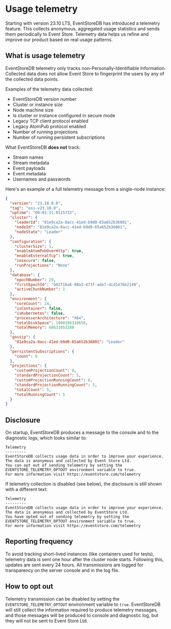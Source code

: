 # Usage telemetry

Starting with version 23.10 LTS, EventStoreDB has introduced a telemetry feature. This collects anonymous, aggregated usage statistics and sends them periodically to Event Store. Telemetry data helps us refine and improve our product based on real usage patterns.

## What is usage telemetry

EventStoreDB telemetry only tracks non-Personally-Identifiable Information. Collected data does not allow Event Store to fingerprint the users by any of the collected data points.

Examples of the telemetry data collected:

* EventStoreDB version number
* Cluster or instance size
* Node machine size
* Is cluster or instance configured in secure mode
* Legacy TCP client protocol enabled
* Legacy AtomPub protocol enabled
* Number of running projections
* Number of running persistent subscriptions

What EventStoreDB **does not** track:

* Stream names
* Stream metadata
* Event payloads
* Event metadata
* Usernames and passwords

Here's an example of a full telemetry message from a single-node instance:

```json
{
  "version": "23.10.0.0",
  "tag": "oss-v23.10.0",
  "uptime": "00:01:11.0115732",
  "cluster": {
    "leaderId": "81e9ca2a-8acc-41ed-b9d0-65a652b36801",
    "nodeId": "81e9ca2a-8acc-41ed-b9d0-65a652b36801",
    "nodeState": "Leader"
  },
  "configuration": {
    "clusterSize": 1,
    "enableAtomPubOverHttp": true,
    "enableExternalTcp": true,
    "insecure": false,
    "runProjections": "None"
  },
  "database": {
    "epochNumber": 29,
    "firstEpochId": "b02f1ba6-98a3-473f-ade7-dcd1476b2149",
    "activeChunkNumber": 2
  },
  "environment": {
    "coreCount": 24,
    "isContainer": false,
    "isKubernetes": false,
    "processorArchitecture": "X64",
    "totalDiskSpace": 1000186310656,
    "totalMemory": 68631052288
  },
  "gossip": {
    "81e9ca2a-8acc-41ed-b9d0-65a652b36801": "Leader"
  },
  "persistentSubscriptions": {
    "count": 0
  },
  "projections": {
    "customProjectionCount": 0,
    "standardProjectionCount": 5,
    "customProjectionRunningCount": 0,
    "standardProjectionRunningCount": 5,
    "totalCount": 5,
    "totalRunningCount": 5
  }
}
```

## Disclosure

On startup, EventStoreDB produces a message to the console and to the diagnostic logs, which looks similar to:

```
Telemetry
---------
EventStoreDB collects usage data in order to improve your experience. The data is anonymous and collected by Event Store Ltd.
You can opt out of sending telemetry by setting the EVENTSTORE_TELEMETRY_OPTOUT environment variable to true.
For more information visit https://eventstore.com/telemetry
```

If telemetry collection is disabled (see below), the disclosure is still shown with a different text:

```
Telemetry
---------
EventStoreDB collects usage data in order to improve your experience. The data is anonymous and collected by EventStore Ltd.
You have opted out of sending telemetry by setting the EVENTSTORE_TELEMETRY_OPTOUT environment variable to true.
For more information visit https://eventstore.com/telemetry
```

## Reporting frequency

To avoid tracking short-lived instances (like containers used for tests), telemetry data is sent one hour after the cluster node starts. Following this, updates are sent every 24 hours. All transmissions are logged for transparency on the server console and in the log file.

## How to opt out

Telemetry transmission can be disabled by setting the `EVENTSTORE_TELEMETRY_OPTOUT` environment variable to `true`. EventStoreDB will still collect the information required to produce telemetry messages, and those messages will be produced to console and diagnostic log, but they will not be sent to Event Store Ltd.

